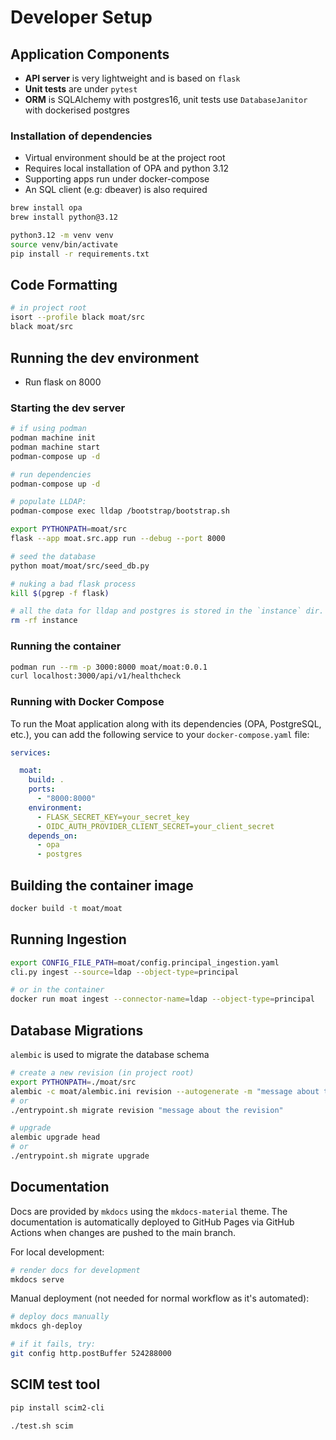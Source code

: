# Developer Setup

## Application Components
* **API server** is very lightweight and is based on `flask`
* **Unit tests** are under `pytest`
* **ORM** is SQLAlchemy with postgres16, unit tests use `DatabaseJanitor` with dockerised postgres

### Installation of dependencies
* Virtual environment should be at the project root
* Requires local installation of OPA and python 3.12
* Supporting apps run under docker-compose
* An SQL client (e.g: dbeaver) is also required

```bash
brew install opa
brew install python@3.12

python3.12 -m venv venv
source venv/bin/activate
pip install -r requirements.txt

```

## Code Formatting
```bash
# in project root
isort --profile black moat/src
black moat/src
```
## Running the dev environment
* Run flask on 8000

### Starting the dev server
```bash
# if using podman
podman machine init
podman machine start
podman-compose up -d

# run dependencies
podman-compose up -d

# populate LLDAP:
podman-compose exec lldap /bootstrap/bootstrap.sh

export PYTHONPATH=moat/src
flask --app moat.src.app run --debug --port 8000

# seed the database
python moat/moat/src/seed_db.py

# nuking a bad flask process
kill $(pgrep -f flask)

# all the data for lldap and postgres is stored in the `instance` dir. nuke it to reset the app
rm -rf instance
```

### Running the container
```bash
podman run --rm -p 3000:8000 moat/moat:0.0.1
curl localhost:3000/api/v1/healthcheck
```

### Running with Docker Compose
To run the Moat application along with its dependencies (OPA, PostgreSQL, etc.), you can add the following service to your `docker-compose.yaml` file:

```yaml
services:

  moat:
    build: .
    ports:
      - "8000:8000"
    environment:
      - FLASK_SECRET_KEY=your_secret_key
      - OIDC_AUTH_PROVIDER_CLIENT_SECRET=your_client_secret
    depends_on:
      - opa
      - postgres
```

## Building the container image
```bash
docker build -t moat/moat
```

## Running Ingestion
```bash
export CONFIG_FILE_PATH=moat/config.principal_ingestion.yaml
cli.py ingest --source=ldap --object-type=principal

# or in the container
docker run moat ingest --connector-name=ldap --object-type=principal
```

## Database Migrations
`alembic` is used to migrate the database schema

```bash
# create a new revision (in project root)
export PYTHONPATH=./moat/src
alembic -c moat/alembic.ini revision --autogenerate -m "message about the revision"
# or
./entrypoint.sh migrate revision "message about the revision"

# upgrade
alembic upgrade head
# or
./entrypoint.sh migrate upgrade
```

## Documentation
Docs are provided by `mkdocs` using the `mkdocs-material` theme.
The documentation is automatically deployed to GitHub Pages via GitHub Actions when changes are pushed to the main branch.

For local development:
```bash
# render docs for development
mkdocs serve
```

Manual deployment (not needed for normal workflow as it's automated):
```bash
# deploy docs manually
mkdocs gh-deploy

# if it fails, try:
git config http.postBuffer 524288000
```


## SCIM test tool
```bash
pip install scim2-cli

./test.sh scim
```